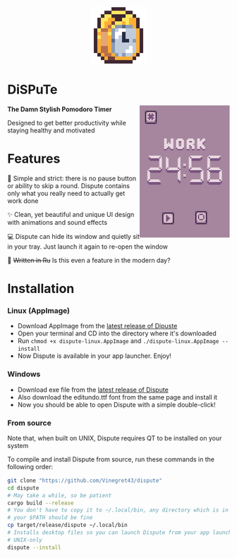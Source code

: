 
<div align="Center" display="inline-block">
<img src="assets/dispute.png" width="128px"/>
</div>


# DiSPuTe
<img src="assets/screenshot.jpg" align="right" height="300px"/>

**The Damn Stylish Pomodoro Timer**

Designed to get better productivity while staying healthy and motivated

# Features
🎯 Simple and strict: there is no pause button or ability to skip a round.
Dispute contains only what you really need to actually get work done

✨ Clean, yet beautiful and unique UI design with animations and sound effects

💻 Dispute can hide its window and quietly sit in your tray. Just launch it
again to re-open the window

🦀 <s>Written in Ru</s> Is this even a feature in the modern day?


# Installation

### Linux (AppImage)
 - Download AppImage from the [latest release of Dipuste](https://github.com/Vinegret43/dispute/releases/latest)
 - Open your terminal and CD into the directory where it's downloaded
 - Run `chmod +x dispute-linux.AppImage` and `./dispute-linux.AppImage --install`
 - Now Dispute is available in your app launcher. Enjoy!

### Windows
 - Download exe file from the [latest release of Dispute](https://github.com/Vinegret43/dispute/releases/latest)
 - Also download the editundo.ttf font from the same page and install it
 - Now you should be able to open Dispute with a simple double-click!

### From source
Note that, when built on UNIX, Dispute requires QT to be installed on your
system

To compile and install Dispute from source, run these commands in the
following order:
```sh
git clone "https://github.com/Vinegret43/dispute"
cd dispute
# May take a while, so be patient
cargo build --release
# You don't have to copy it to ~/.local/bin, any directory which is in
# your $PATH should be fine
cp target/release/dispute ~/.local/bin
# Installs desktop files so you can launch Dispute from your app launcher.
# UNIX-only
dispute --install
```
